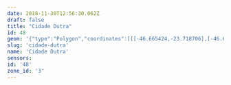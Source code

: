 ```yaml
---
date: 2018-11-30T12:56:30.062Z
draft: false
title: "Cidade Dutra"
id: 48
geom: '{"type":"Polygon","coordinates":[[[-46.665424,-23.718706],[-46.666935,-23.71746],[-46.668437,-23.715627],[-46.669176,-23.713744],[-46.669539,-23.70741],[-46.671545,-23.704284],[-46.674198,-23.70318],[-46.678718,-23.702339],[-46.681228,-23.701708],[-46.684226,-23.700668],[-46.686593,-23.699559],[-46.687398,-23.698979],[-46.688905,-23.697726],[-46.689784,-23.69658],[-46.690454,-23.695453],[-46.691946,-23.693268],[-46.692483,-23.692283],[-46.694278,-23.689506],[-46.695744,-23.68745],[-46.696548,-23.687884],[-46.697087,-23.68839],[-46.697468,-23.688995],[-46.698759,-23.69312],[-46.700141,-23.695991],[-46.702541,-23.705002],[-46.702724,-23.705173],[-46.702818,-23.705426],[-46.703288,-23.705274],[-46.703599,-23.705253],[-46.705979,-23.70545],[-46.706638,-23.705389],[-46.706891,-23.705429],[-46.707541,-23.706081],[-46.708051,-23.706389],[-46.710627,-23.707461],[-46.710814,-23.707595],[-46.711021,-23.707621],[-46.712305,-23.708154],[-46.71358,-23.708909],[-46.715915,-23.709219],[-46.718755,-23.709083],[-46.721165,-23.708389],[-46.722249,-23.711219],[-46.727823,-23.71903],[-46.729404,-23.723096],[-46.729321,-23.725971],[-46.728938,-23.730671],[-46.729392,-23.734674],[-46.730554,-23.737409],[-46.732299,-23.739472],[-46.728314,-23.744466],[-46.72767,-23.745886],[-46.726656,-23.747037],[-46.726421,-23.747598],[-46.726388,-23.748971],[-46.726228,-23.749497],[-46.726098,-23.750412],[-46.725836,-23.75133],[-46.72586,-23.751756],[-46.726387,-23.753077],[-46.726709,-23.753346],[-46.726903,-23.753637],[-46.727403,-23.753997],[-46.727507,-23.754163],[-46.727741,-23.754765],[-46.727747,-23.755232],[-46.727614,-23.755891],[-46.727371,-23.7563],[-46.726953,-23.756781],[-46.726752,-23.756858],[-46.726413,-23.756861],[-46.725637,-23.756529],[-46.725228,-23.756725],[-46.724889,-23.756673],[-46.724484,-23.756839],[-46.724502,-23.756975],[-46.7247,-23.757092],[-46.72484,-23.757396],[-46.724926,-23.757409],[-46.725138,-23.757228],[-46.725282,-23.757204],[-46.725263,-23.757493],[-46.725146,-23.757741],[-46.725231,-23.757907],[-46.72509,-23.758252],[-46.725182,-23.758293],[-46.725263,-23.7582],[-46.725352,-23.758217],[-46.725409,-23.758274],[-46.72536,-23.758414],[-46.725736,-23.758495],[-46.725803,-23.758891],[-46.725972,-23.758915],[-46.726146,-23.759105],[-46.726124,-23.759197],[-46.725963,-23.759256],[-46.725983,-23.759588],[-46.725908,-23.759776],[-46.725938,-23.759901],[-46.726074,-23.760012],[-46.725976,-23.760078],[-46.725848,-23.76004],[-46.725825,-23.76027],[-46.725612,-23.760311],[-46.725575,-23.761018],[-46.725352,-23.761082],[-46.725119,-23.760981],[-46.72499,-23.761027],[-46.72504,-23.761153],[-46.725429,-23.761296],[-46.72507,-23.761472],[-46.725156,-23.761595],[-46.725097,-23.762084],[-46.725164,-23.762307],[-46.725311,-23.762494],[-46.725277,-23.762926],[-46.725114,-23.763078],[-46.72479,-23.763023],[-46.724762,-23.763094],[-46.725021,-23.76355],[-46.724737,-23.763528],[-46.724563,-23.763643],[-46.724576,-23.763721],[-46.724751,-23.763826],[-46.724605,-23.764042],[-46.724588,-23.764197],[-46.725106,-23.764192],[-46.725316,-23.76428],[-46.725419,-23.764462],[-46.725688,-23.764555],[-46.725868,-23.764997],[-46.726001,-23.76512],[-46.725808,-23.765353],[-46.725672,-23.765421],[-46.725545,-23.765738],[-46.725329,-23.765969],[-46.725324,-23.766065],[-46.725045,-23.766159],[-46.724469,-23.766105],[-46.72408,-23.765918],[-46.723651,-23.766005],[-46.723424,-23.765979],[-46.723142,-23.766102],[-46.722934,-23.765967],[-46.722861,-23.765794],[-46.722667,-23.765748],[-46.722265,-23.765827],[-46.721748,-23.765653],[-46.721506,-23.765744],[-46.721235,-23.765955],[-46.72047,-23.765983],[-46.720283,-23.765866],[-46.719967,-23.765803],[-46.719423,-23.765926],[-46.718658,-23.765835],[-46.718307,-23.765668],[-46.718347,-23.765607],[-46.718304,-23.765548],[-46.718405,-23.76541],[-46.718329,-23.76533],[-46.718199,-23.765323],[-46.717619,-23.765698],[-46.717305,-23.765833],[-46.71548,-23.766031],[-46.714701,-23.766261],[-46.714471,-23.766214],[-46.714143,-23.766265],[-46.713602,-23.766567],[-46.713427,-23.766793],[-46.713094,-23.766998],[-46.712745,-23.767375],[-46.712608,-23.767796],[-46.712573,-23.768244],[-46.712449,-23.768498],[-46.711943,-23.768594],[-46.711872,-23.761705],[-46.711781,-23.760623],[-46.711617,-23.759826],[-46.711194,-23.758604],[-46.706467,-23.748259],[-46.706102,-23.747601],[-46.705589,-23.746872],[-46.692815,-23.731343],[-46.692148,-23.730203],[-46.691709,-23.729021],[-46.691486,-23.727785],[-46.69149,-23.726339],[-46.690959,-23.72634],[-46.690739,-23.726692],[-46.689198,-23.728004],[-46.688847,-23.728838],[-46.688561,-23.729792],[-46.687979,-23.730747],[-46.68796,-23.731034],[-46.688663,-23.733165],[-46.688774,-23.734821],[-46.688743,-23.73509],[-46.688154,-23.736881],[-46.688034,-23.737086],[-46.68731,-23.737805],[-46.686547,-23.73808],[-46.686345,-23.738083],[-46.685369,-23.737514],[-46.684718,-23.73699],[-46.684295,-23.736736],[-46.683315,-23.735249],[-46.68316,-23.734633],[-46.68312,-23.734106],[-46.683183,-23.734015],[-46.682721,-23.733977],[-46.682126,-23.733232],[-46.681189,-23.732493],[-46.681128,-23.732364],[-46.68123,-23.732224],[-46.681207,-23.732147],[-46.681067,-23.732215],[-46.680937,-23.7322],[-46.680887,-23.73215],[-46.680935,-23.732071],[-46.680677,-23.7318],[-46.680585,-23.731788],[-46.680289,-23.731997],[-46.67926,-23.731669],[-46.679126,-23.731486],[-46.678899,-23.731493],[-46.678653,-23.731288],[-46.67799,-23.7311],[-46.677592,-23.730794],[-46.677418,-23.730734],[-46.67524,-23.729379],[-46.6719,-23.729149],[-46.670561,-23.728811],[-46.669753,-23.727793],[-46.665424,-23.718706]]]}'
slug: 'cidade-dutra'
name: 'Cidade Dutra'
sensors:
id: '48'
zone_id: '3'
---
```

		